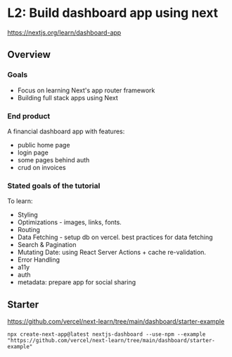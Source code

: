 # L2: Build dashboard app using next

<https://nextjs.org/learn/dashboard-app>

## Overview

### Goals
- Focus on learning Next's app router framework
- Building full stack apps using Next

### End product

A financial dashboard app with features:
- public home page
- login page
- some pages behind auth
- crud on invoices

### Stated goals of the tutorial

To learn:
- Styling
- Optimizations - images, links, fonts.
- Routing
- Data Fetching - setup db on vercel. best practices for data fetching
- Search & Pagination
- Mutating Date: using React Server Actions + cache re-validation.
- Error Handling
- a11y
- auth
- metadata: prepare app for social sharing

## Starter

<https://github.com/vercel/next-learn/tree/main/dashboard/starter-example>

```
npx create-next-app@latest nextjs-dashboard --use-npm --example "https://github.com/vercel/next-learn/tree/main/dashboard/starter-example"
```
